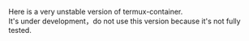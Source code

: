 Here is a very unstable version of termux-container.     
It's under development，do not use this version because it's not fully tested.       
